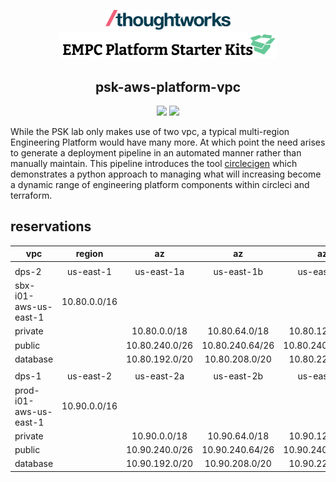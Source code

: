 <div align="center">
	<p>
	<img alt="Thoughtworks Logo" src="https://raw.githubusercontent.com/ThoughtWorks-DPS/static/master/thoughtworks_flamingo_wave.png?sanitize=true" width=200 /><br />
	<img alt="DPS Title" src="https://raw.githubusercontent.com/ThoughtWorks-DPS/static/master/EMPCPlatformStarterKitsImage.png?sanitize=true" width=350/><br />
	<h2>psk-aws-platform-vpc</h2>
	<a href="https://opensource.org/licenses/MIT"><img src="https://img.shields.io/github/license/ThoughtWorks-DPS/psk-aws-platform-vpc"></a> <a href="https://aws.amazon.com"><img src="https://img.shields.io/badge/-deployed-blank.svg?style=social&logo=amazon"></a>
	</p>
</div>

While the PSK lab only makes use of two vpc, a typical multi-region Engineering Platform would have many more. At which point the need arises to generate a deployment pipeline in an automated manner rather than manually maintain. This pipeline introduces the tool [circlecigen](https://github.com/ThoughtWorks-DPS/circlecigen) which demonstrates a python approach to managing what will increasing become a dynamic range of engineering platform components within circleci and terraform.  

## reservations


| vpc                     | region          | az                | az                | az                |
|-------------------------|:---------------:|:-----------------:|:-----------------:|:-----------------:|
|                         |                 |                   |                   |                   |
| dps-2                   | us-east-1       | us-east-1a        |   us-east-1b      |  us-east-1c       |
| sbx-i01-aws-us-east-1   | 10.80.0.0/16    |                   |                   |                   |
| private                 |                 | 10.80.0.0/18      | 10.80.64.0/18     | 10.80.128.0/18    |
| public                  |                 | 10.80.240.0/26    | 10.80.240.64/26   | 10.80.240.128/26  |
| database                |                 | 10.80.192.0/20    | 10.80.208.0/20    | 10.80.224.0/20    |
|                         |                 |                   |                   |                   |
| dps-1                   | us-east-2       | us-east-2a        |   us-east-2b      |  us-east-2c       |
| prod-i01-aws-us-east-1  | 10.90.0.0/16    |                   |                   |                   |
| private                 |                 | 10.90.0.0/18      | 10.90.64.0/18     | 10.90.128.0/18    |
| public  				  |                 | 10.90.240.0/26    | 10.90.240.64/26   | 10.90.240.128/26  |
| database                |                 | 10.90.192.0/20    | 10.90.208.0/20    | 10.90.224.0/20    |
